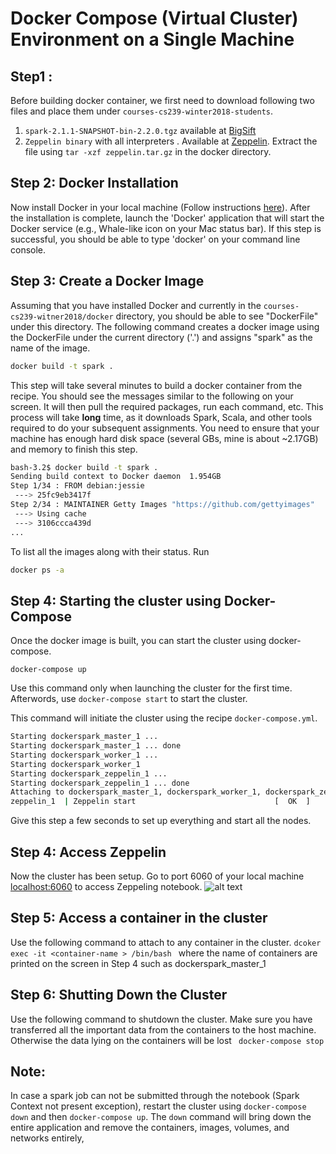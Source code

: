 
# Docker Compose (Virtual Cluster) Environment on a Single Machine 

## Step1 :

Before building docker container, we first need to download following two files and place them under `courses-cs239-winter2018-students`.
1. `spark-2.1.1-SNAPSHOT-bin-2.2.0.tgz` available at [BigSift](https://drive.google.com/file/d/1aSajeJM-LvvaDXCAk5sRjDkSQ8ZbBddO/view?usp=sharing) 
2. `Zeppelin binary` with all interpreters . Available at [Zeppelin](https://drive.google.com/file/d/1t_HXrJFrKdvC_xW4CBTOT636OzcsBFA7/view?usp=sharing). Extract the file using `tar -xzf zeppelin.tar.gz` in the docker directory.
## Step 2: Docker Installation
Now install Docker in your local machine (Follow instructions [here](https://docs.docker.com/engine/installation/)). After the installation is complete, launch the 'Docker' application that will start the Docker service (e.g., Whale-like icon on your Mac status bar). If this step is successful, you should be able to type 'docker' on your command line console.  
## Step 3: Create a Docker Image
Assuming  that you have installed Docker and currently in the `courses-cs239-witner2018/docker` directory, you should be able to see "DockerFile" under this directory. The following command creates a docker image using the DockerFile under the current directory ('.') and assigns "spark" as the name of the image. 

```bash
docker build -t spark .
```
This step will take several minutes to build a docker container from the recipe. You should see the messages similar to the following on your screen. It will then pull the required packages, run each command, etc. This process will take **long** time, as it downloads Spark, Scala, and other tools required to do your subsequent assignments. You need to ensure that your machine has enough hard disk space (several GBs, mine is about ~2.17GB) and memory to finish this step. 
 
```bash 
bash-3.2$ docker build -t spark .
Sending build context to Docker daemon  1.954GB
Step 1/34 : FROM debian:jessie
 ---> 25fc9eb3417f
Step 2/34 : MAINTAINER Getty Images "https://github.com/gettyimages"
 ---> Using cache
 ---> 3106ccca439d
...
```
To list all the images along with their status. Run 
```bash
docker ps -a
```

## Step 4: Starting the cluster using Docker-Compose

Once the docker image is built, you can start the cluster using docker-compose.

`docker-compose up`

Use this command only when launching the cluster for the first time. Afterwords, use `docker-compose start` to start the cluster.

This command will initiate the cluster using the recipe `docker-compose.yml`. 

```bash
Starting dockerspark_master_1 ... 
Starting dockerspark_master_1 ... done
Starting dockerspark_worker_1 ... 
Starting dockerspark_worker_1
Starting dockerspark_zeppelin_1 ... 
Starting dockerspark_zeppelin_1 ... done
Attaching to dockerspark_master_1, dockerspark_worker_1, dockerspark_zeppelin_1
zeppelin_1  | Zeppelin start                               [  OK  ]
```

Give this step a few seconds to set up everything and start all the nodes.

## Step 4: Access Zeppelin 
Now the cluster has been setup. Go to port 6060 of your local machine [localhost:6060](http://localhost:6060) to access Zeppeling notebook. 
![alt text](https://github.com/miryung/courses-cs239-winter2018/blob/master/docker/zeppelin.png "Zeppelin")

## Step 5: Access a container in the cluster
Use the following command to attach to any container in the cluster.
`dcoker exec -it <container-name > /bin/bash ` where the name of containers are printed on the screen in Step 4 such as dockerspark_master_1

## Step 6: Shutting Down the Cluster
Use the following command to shutdown the cluster. Make sure you have transferred all the important data from the containers to the host machine. Otherwise the data lying on the containers will be lost
` docker-compose stop`

## Note:
In case a spark job can not be submitted through the notebook (Spark Context not present exception), restart the cluster using `docker-compose down` and then `docker-compose up`. 
The `down` command will bring down the entire application and remove the containers, images, volumes, and networks entirely,

